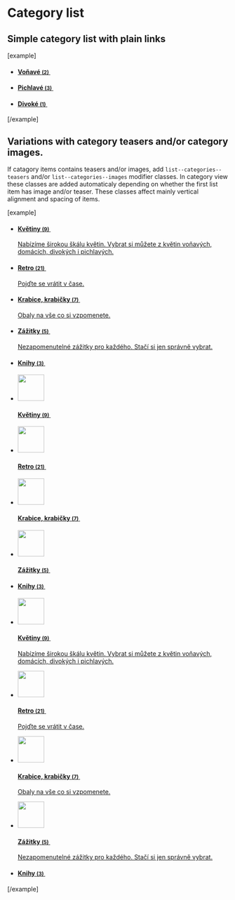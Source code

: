 Category list
=============

## Simple category list with plain links

[example]
<section class="section--child-categories">
	<ul class="list-unstyled list--categories  ">
		<li class="list-item">
			<a href="/obchod/kvetiny/vonave/">
				<div class="child-category__text">
					<h4 class="child-category__text__title">Voňavé <small>(2)</small>&nbsp;<span class="fas fa-angle-right"></span></h4>
				</div>
			</a>
		</li>
		<li class="list-item">
			<a href="/obchod/kvetiny/pichlave/">
				<div class="child-category__text">
					<h4 class="child-category__text__title">Pichlavé <small>(3)</small>&nbsp;<span class="fas fa-angle-right"></span></h4>
				</div>
			</a>
		</li>
		<li class="list-item">
			<a href="/obchod/kvetiny/divoke/">
				<div class="child-category__text">
					<h4 class="child-category__text__title">Divoké <small>(1)</small>&nbsp;<span class="fas fa-angle-right"></span></h4>
				</div>
			</a>
		</li>
	</ul>
</section>
[/example]

## Variations with category teasers and/or category images.

If catagory items contains teasers and/or images, add <code>list--categories--teasers</code> and/or <code>list--categories--images</code> modifier classes. In category view these classes are added automaticaly depending on whether the first list item has image and/or teaser. These classes affect mainly vertical alignment and spacing of items.

[example]
<section class="section--child-categories">
	<ul class="list-unstyled list--categories list--categories--teasers">
		<li class="list-item">
			<a href="#">
				<div class="child-category__text">
					<h4 class="child-category__text__title">Květiny <small>(9)</small>&nbsp;<span class="fas fa-angle-right"></span></h4>
					<p class="child-category__text__teaser">Nabízíme širokou škálu květin. Vybrat si můžete z květin voňavých, domácích, divokých i pichlavých.</p>
				</div>
			</a>
		</li>
		<li class="list-item">
			<a href="#">
				<div class="child-category__text">
					<h4 class="child-category__text__title">Retro <small>(21)</small>&nbsp;<span class="fas fa-angle-right"></span></h4>
					<p class="child-category__text__teaser">Pojďte se vrátit v čase.</p>
				</div>
			</a>
		</li>
		<li class="list-item">
			<a href="#">
				<div class="child-category__text">
					<h4 class="child-category__text__title">Krabice, krabičky <small>(7)</small>&nbsp;<span class="fas fa-angle-right"></span></h4>
					<p class="child-category__text__teaser">Obaly na vše co si vzpomenete.</p>
				</div>
			</a>
		</li>
		<li class="list-item">
			<a href="#">
				<div class="child-category__text">
					<h4 class="child-category__text__title">Zážitky <small>(5)</small>&nbsp;<span class="fas fa-angle-right"></span></h4>
					<p class="child-category__text__teaser">Nezapomenutelné zážitky pro každého. Stačí si jen správně vybrat.</p>
				</div>
			</a>
		</li>
		<li class="list-item">
			<a href="#">
				<div class="child-category__text">
					<h4 class="child-category__text__title">Knihy <small>(3)</small>&nbsp;<span class="fas fa-angle-right"></span></h4>
				</div>
			</a> </li>
	</ul>
</section>


<section class="section--child-categories">
	<ul class="list-unstyled list--categories list--categories--images">
		<li class="list-item">
			<a href="#">
				<img class="child-category__image" src="http://i.pupiq.net/i/6f/6f/bbf/2dbbf/1920x1205/4s2hrO_60x60xc_a7fa06d22b312cee.jpg" alt="" width="60" height="60">
				<div class="child-category__text">
					<h4 class="child-category__text__title">Květiny <small>(9)</small>&nbsp;<span class="fas fa-angle-right"></span></h4>
				</div>
			</a>
		</li>
		<li class="list-item">
			<a href="#">
				<img class="child-category__image" src="http://i.pupiq.net/i/6f/6f/9d2/2d9d2/6720x4480/HTjGSq_60x60xc_8bcdb6c94398442f.jpg" alt="" width="60" height="60">
				<div class="child-category__text">
					<h4 class="child-category__text__title">Retro <small>(21)</small>&nbsp;<span class="fas fa-angle-right"></span></h4>
				</div>
			</a>
		</li>
		<li class="list-item">
			<a href="#">
				<img class="child-category__image" src="http://i.pupiq.net/i/6f/6f/9b3/2d9b3/4608x3072/Sl8TWK_60x60xc_8b2a337a422d93b2.jpg" alt="" width="60" height="60">
				<div class="child-category__text">
					<h4 class="child-category__text__title">Krabice, krabičky <small>(7)</small>&nbsp;<span class="fas fa-angle-right"></span></h4>
				</div>
			</a>
		</li>
		<li class="list-item">
			<a href="#">
				<img class="child-category__image" src="http://i.pupiq.net/i/6f/6f/ba8/2dba8/1920x1271/MlQDkd_60x60xc_114b7fa5046b13e9.jpg" alt="" width="60" height="60">
				<div class="child-category__text">
					<h4 class="child-category__text__title">Zážitky <small>(5)</small>&nbsp;<span class="fas fa-angle-right"></span></h4>
				</div>
			</a>
		</li>
		<li class="list-item">
			<a href="#">
				<div class="child-category__text">
					<h4 class="child-category__text__title">Knihy <small>(3)</small>&nbsp;<span class="fas fa-angle-right"></span></h4>
				</div>
			</a> </li>
	</ul>
</section>


<section class="section--child-categories">
	<ul class="list-unstyled list--categories list--categories--teasers list--categories--images">
		<li class="list-item">
			<a href="#">
				<img class="child-category__image" src="http://i.pupiq.net/i/6f/6f/bbf/2dbbf/1920x1205/4s2hrO_60x60xc_a7fa06d22b312cee.jpg" alt="" width="60" height="60">
				<div class="child-category__text">
					<h4 class="child-category__text__title">Květiny <small>(9)</small>&nbsp;<span class="fas fa-angle-right"></span></h4>
					<p class="child-category__text__teaser">Nabízíme širokou škálu květin. Vybrat si můžete z květin voňavých, domácích, divokých i pichlavých.</p>
				</div>
			</a>
		</li>
		<li class="list-item">
			<a href="#">
				<img class="child-category__image" src="http://i.pupiq.net/i/6f/6f/9d2/2d9d2/6720x4480/HTjGSq_60x60xc_8bcdb6c94398442f.jpg" alt="" width="60" height="60">
				<div class="child-category__text">
					<h4 class="child-category__text__title">Retro <small>(21)</small>&nbsp;<span class="fas fa-angle-right"></span></h4>
					<p class="child-category__text__teaser">Pojďte se vrátit v čase.</p>
				</div>
			</a>
		</li>
		<li class="list-item">
			<a href="#">
				<img class="child-category__image" src="http://i.pupiq.net/i/6f/6f/9b3/2d9b3/4608x3072/Sl8TWK_60x60xc_8b2a337a422d93b2.jpg" alt="" width="60" height="60">
				<div class="child-category__text">
					<h4 class="child-category__text__title">Krabice, krabičky <small>(7)</small>&nbsp;<span class="fas fa-angle-right"></span></h4>
					<p class="child-category__text__teaser">Obaly na vše co si vzpomenete.</p>
				</div>
			</a>
		</li>
		<li class="list-item">
			<a href="#">
				<img class="child-category__image" src="http://i.pupiq.net/i/6f/6f/ba8/2dba8/1920x1271/MlQDkd_60x60xc_114b7fa5046b13e9.jpg" alt="" width="60" height="60">
				<div class="child-category__text">
					<h4 class="child-category__text__title">Zážitky <small>(5)</small>&nbsp;<span class="fas fa-angle-right"></span></h4>
					<p class="child-category__text__teaser">Nezapomenutelné zážitky pro každého. Stačí si jen správně vybrat.</p>
				</div>
			</a>
		</li>
		<li class="list-item">
			<a href="#">
				<div class="child-category__text">
					<h4 class="child-category__text__title">Knihy <small>(3)</small>&nbsp;<span class="fas fa-angle-right"></span></h4>
				</div>
			</a> </li>
	</ul>
</section>
[/example]